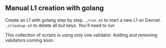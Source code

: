 ## Manual L1 creation with golang

Create an L1 with golang step by step. `./run.sh` to start a new L1 on Devnet. `./cleanup.sh` to delete all but keys. You'll need to run 

This collection of scripts is using only one validator. Adding and removing validators coming soon.
